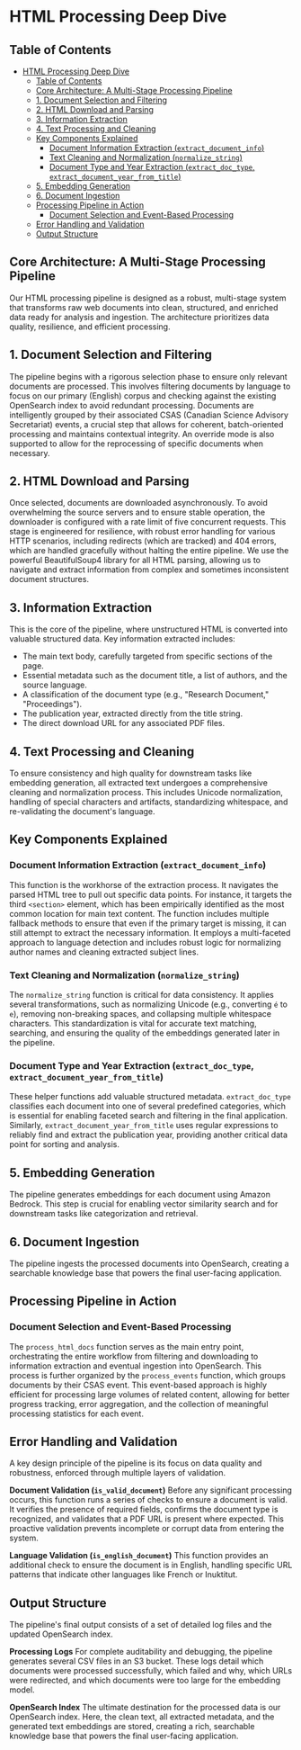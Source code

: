 # HTML Processing Deep Dive

## Table of Contents

- [HTML Processing Deep Dive](#html-processing-deep-dive)
  - [Table of Contents](#table-of-contents)
  - [Core Architecture: A Multi-Stage Processing Pipeline](#core-architecture-a-multi-stage-processing-pipeline)
  - [1. Document Selection and Filtering](#1-document-selection-and-filtering)
  - [2. HTML Download and Parsing](#2-html-download-and-parsing)
  - [3. Information Extraction](#3-information-extraction)
  - [4. Text Processing and Cleaning](#4-text-processing-and-cleaning)
  - [Key Components Explained](#key-components-explained)
    - [Document Information Extraction (`extract_document_info`)](#document-information-extraction-extract_document_info)
    - [Text Cleaning and Normalization (`normalize_string`)](#text-cleaning-and-normalization-normalize_string)
    - [Document Type and Year Extraction (`extract_doc_type`, `extract_document_year_from_title`)](#document-type-and-year-extraction-extract_doc_type-extract_document_year_from_title)
  - [5. Embedding Generation](#5-embedding-generation)
  - [6. Document Ingestion](#6-document-ingestion)
  - [Processing Pipeline in Action](#processing-pipeline-in-action)
    - [Document Selection and Event-Based Processing](#document-selection-and-event-based-processing)
  - [Error Handling and Validation](#error-handling-and-validation)
  - [Output Structure](#output-structure)


## Core Architecture: A Multi-Stage Processing Pipeline

Our HTML processing pipeline is designed as a robust, multi-stage system that transforms raw web documents into clean, structured, and enriched data ready for analysis and ingestion. The architecture prioritizes data quality, resilience, and efficient processing.

## 1. Document Selection and Filtering

The pipeline begins with a rigorous selection phase to ensure only relevant documents are processed. This involves filtering documents by language to focus on our primary (English) corpus and checking against the existing OpenSearch index to avoid redundant processing. Documents are intelligently grouped by their associated CSAS (Canadian Science Advisory Secretariat) events, a crucial step that allows for coherent, batch-oriented processing and maintains contextual integrity. An override mode is also supported to allow for the reprocessing of specific documents when necessary.

## 2. HTML Download and Parsing

Once selected, documents are downloaded asynchronously. To avoid overwhelming the source servers and to ensure stable operation, the downloader is configured with a rate limit of five concurrent requests. This stage is engineered for resilience, with robust error handling for various HTTP scenarios, including redirects (which are tracked) and 404 errors, which are handled gracefully without halting the entire pipeline. We use the powerful BeautifulSoup4 library for all HTML parsing, allowing us to navigate and extract information from complex and sometimes inconsistent document structures.

## 3. Information Extraction

This is the core of the pipeline, where unstructured HTML is converted into valuable structured data. Key information extracted includes:

* The main text body, carefully targeted from specific sections of the page.
* Essential metadata such as the document title, a list of authors, and the source language.
* A classification of the document type (e.g., "Research Document," "Proceedings").
* The publication year, extracted directly from the title string.
* The direct download URL for any associated PDF files.

## 4. Text Processing and Cleaning

To ensure consistency and high quality for downstream tasks like embedding generation, all extracted text undergoes a comprehensive cleaning and normalization process. This includes Unicode normalization, handling of special characters and artifacts, standardizing whitespace, and re-validating the document's language.

## Key Components Explained

### Document Information Extraction (`extract_document_info`)

This function is the workhorse of the extraction process. It navigates the parsed HTML tree to pull out specific data points. For instance, it targets the third `<section>` element, which has been empirically identified as the most common location for main text content. The function includes multiple fallback methods to ensure that even if the primary target is missing, it can still attempt to extract the necessary information. It employs a multi-faceted approach to language detection and includes robust logic for normalizing author names and cleaning extracted subject lines.

### Text Cleaning and Normalization (`normalize_string`)

The `normalize_string` function is critical for data consistency. It applies several transformations, such as normalizing Unicode (e.g., converting `é` to `e`), removing non-breaking spaces, and collapsing multiple whitespace characters. This standardization is vital for accurate text matching, searching, and ensuring the quality of the embeddings generated later in the pipeline.

### Document Type and Year Extraction (`extract_doc_type`, `extract_document_year_from_title`)

These helper functions add valuable structured metadata. `extract_doc_type` classifies each document into one of several predefined categories, which is essential for enabling faceted search and filtering in the final application. Similarly, `extract_document_year_from_title` uses regular expressions to reliably find and extract the publication year, providing another critical data point for sorting and analysis.

## 5. Embedding Generation

The pipeline generates embeddings for each document using Amazon Bedrock. This step is crucial for enabling vector similarity search and for downstream tasks like categorization and retrieval.

## 6. Document Ingestion

The pipeline ingests the processed documents into OpenSearch, creating a searchable knowledge base that powers the final user-facing application.

## Processing Pipeline in Action

### Document Selection and Event-Based Processing

The `process_html_docs` function serves as the main entry point, orchestrating the entire workflow from filtering and downloading to information extraction and eventual ingestion into OpenSearch. This process is further organized by the `process_events` function, which groups documents by their CSAS event. This event-based approach is highly efficient for processing large volumes of related content, allowing for better progress tracking, error aggregation, and the collection of meaningful processing statistics for each event.

## Error Handling and Validation

A key design principle of the pipeline is its focus on data quality and robustness, enforced through multiple layers of validation.

**Document Validation (`is_valid_document`)**
Before any significant processing occurs, this function runs a series of checks to ensure a document is valid. It verifies the presence of required fields, confirms the document type is recognized, and validates that a PDF URL is present where expected. This proactive validation prevents incomplete or corrupt data from entering the system.

**Language Validation (`is_english_document`)**
This function provides an additional check to ensure the document is in English, handling specific URL patterns that indicate other languages like French or Inuktitut.

## Output Structure

The pipeline's final output consists of a set of detailed log files and the updated OpenSearch index.

**Processing Logs**
For complete auditability and debugging, the pipeline generates several CSV files in an S3 bucket. These logs detail which documents were processed successfully, which failed and why, which URLs were redirected, and which documents were too large for the embedding model.

**OpenSearch Index**
The ultimate destination for the processed data is our OpenSearch index. Here, the clean text, all extracted metadata, and the generated text embeddings are stored, creating a rich, searchable knowledge base that powers the final user-facing application.